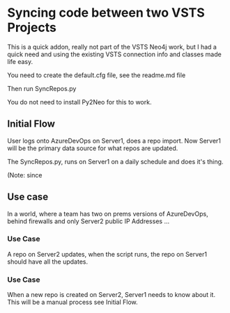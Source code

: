 # Syncing code between two VSTS Projects

This is a quick addon, really not part of the VSTS Neo4j work, but I had a quick need and using the existing VSTS connection info and classes made life easy.

You need to create the default.cfg file, see the readme.md file

Then run SyncRepos.py

You do not need to install Py2Neo for this to work.

## Initial Flow

User logs onto AzureDevOps on Server1, does a repo import. Now Server1 will be the primary data source for what repos are updated.

The SyncRepos.py, runs on Server1 on a daily schedule and does it's thing.

(Note: since 

## Use case

In a world, where a team has two on prems versions of AzureDevOps, behind firewalls and only Server2 public IP Addresses ...

### Use Case

A repo on Server2 updates, when the script runs, the repo on Server1 should have all the updates.

### Use Case

When a new repo is created on Server2, Server1 needs to know about it. This will be a manual process see Initial Flow.

